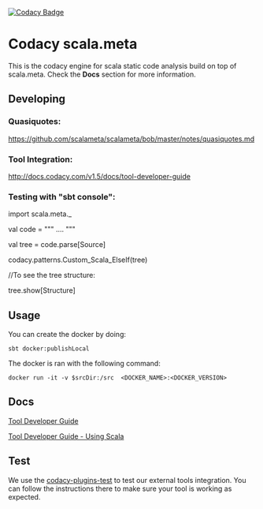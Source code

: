 [![Codacy Badge](https://api.codacy.com/project/badge/grade/448773a482094001a1104979ca00350c)](https://www.codacy.com)

# Codacy scala.meta

This is the codacy engine for scala static code analysis build on top of scala.meta.
Check the **Docs** section for more information.

## Developing

### Quasiquotes:
https://github.com/scalameta/scalameta/bob/master/notes/quasiquotes.md

### Tool Integration:
http://docs.codacy.com/v1.5/docs/tool-developer-guide

### Testing with "sbt console":

import scala.meta._

val code = """ .... """

val tree = code.parse[Source]

codacy.patterns.Custom_Scala_ElseIf(tree)

//To see the tree structure:

tree.show[Structure]

## Usage

You can create the docker by doing:

```
sbt docker:publishLocal
```

The docker is ran with the following command:

```
docker run -it -v $srcDir:/src  <DOCKER_NAME>:<DOCKER_VERSION>
```

## Docs

[Tool Developer Guide](http://docs.codacy.com/v1.5/docs/tool-developer-guide)

[Tool Developer Guide - Using Scala](http://docs.codacy.com/v1.5/docs/tool-developer-guide-using-scala)

## Test

We use the [codacy-plugins-test](https://github.com/codacy/codacy-plugins-test) to test our external tools integration.
You can follow the instructions there to make sure your tool is working as expected.
